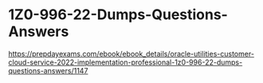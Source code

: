 # 1Z0-996-22-Dumps-Questions-Answers
https://prepdayexams.com/ebook/ebook_details/oracle-utilities-customer-cloud-service-2022-implementation-professional-1z0-996-22-dumps-questions-answers/1147

